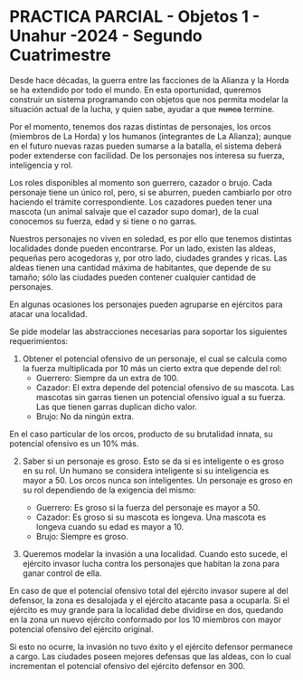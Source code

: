 # PRACTICA PARCIAL - Objetos 1 - Unahur -2024 - Segundo Cuatrimestre

Desde hace décadas, la guerra entre las facciones de la Alianza y la Horda se ha extendido por todo el mundo. En esta oportunidad, queremos construir un sistema programando con objetos que nos permita modelar la situación actual de la lucha, y quien sabe, ayudar a que ~~nunca~~ termine.

Por el momento, tenemos dos razas distintas de personajes, los orcos (miembros de La Horda) y los humanos (integrantes de La Alianza); aunque en el futuro nuevas razas pueden sumarse a la batalla, el sistema deberá poder extenderse con facilidad. De los personajes nos interesa su fuerza, inteligencia y rol.

Los roles disponibles al momento son guerrero, cazador o brujo. Cada personaje tiene un único rol, pero, si se aburren, pueden cambiarlo por otro haciendo el trámite correspondiente. Los cazadores pueden tener una mascota (un animal salvaje que el cazador supo domar), de la cual conocemos su fuerza, edad y si tiene o no garras.

Nuestros personajes no viven en soledad, es por ello que tenemos distintas localidades donde pueden encontrarse. Por un lado, existen las aldeas, pequeñas pero acogedoras y, por otro lado, ciudades grandes y ricas. Las aldeas tienen una cantidad máxima de habitantes, que depende de su tamaño; sólo las ciudades pueden contener cualquier cantidad de personajes.

En algunas ocasiones los personajes pueden agruparse en ejércitos para atacar una localidad.

Se pide modelar las abstracciones necesarias para soportar los siguientes requerimientos:

1. Obtener el potencial ofensivo de un personaje, el cual se calcula como la fuerza multiplicada por 10 más un cierto extra que depende del rol:
    - Guerrero: Siempre da un extra de 100.
    - Cazador: El extra depende del potencial ofensivo de su mascota. Las mascotas sin garras tienen un potencial ofensivo igual a su fuerza. Las que tienen garras duplican dicho valor.
    - Brujo: No da ningún extra.
    
En el caso particular de los orcos, producto de su brutalidad innata, su potencial ofensivo es un 10% más.


2. Saber si un personaje es groso. Esto se da si es inteligente o es groso en su rol.
Un humano se considera inteligente si su inteligencia es mayor a 50. Los orcos nunca son inteligentes.
Un personaje es groso en su rol dependiendo de la exigencia del mismo:
    - Guerrero: Es groso si la fuerza del personaje es mayor a 50.
    - Cazador: Es groso si su mascota es longeva. Una mascota es longeva cuando su edad es mayor a 10.
    - Brujo: Siempre es groso.


3. Queremos modelar la invasión a una localidad. Cuando esto sucede, el ejército invasor lucha contra los personajes que habitan la zona para ganar control de ella.

En caso de que el potencial ofensivo total del ejército invasor supere al del defensor, la zona es desalojada y el ejército atacante pasa a ocuparla. Si el ejército es muy grande para la localidad debe dividirse en dos, quedando en la zona un nuevo ejército conformado por los 10 miembros con mayor potencial ofensivo del ejército original.

Si esto no ocurre, la invasión no tuvo éxito y el ejército defensor permanece a cargo.
Las ciudades poseen mejores defensas que las aldeas, con lo cual incrementan el potencial ofensivo del ejército defensor en 300.


